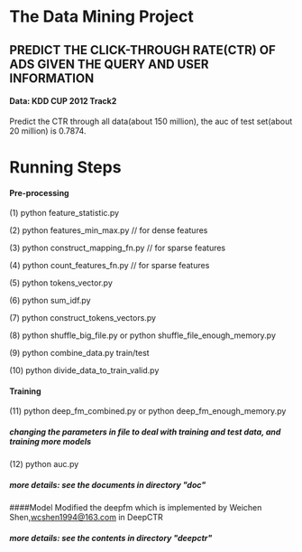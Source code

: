 # The Data Mining Project
## PREDICT THE CLICK-THROUGH RATE(CTR) OF ADS GIVEN THE QUERY AND USER INFORMATION
#### Data: KDD CUP 2012 Track2
Predict the CTR through all data(about 150 million), the auc of test set(about 20 million) is 0.7874.

# Running Steps

#### Pre-processing
(1) python feature_statistic.py

(2) python features_min_max.py // for dense features

(3) python construct_mapping_fn.py  // for sparse features

(4) python count_features_fn.py  // for sparse features

(5) python tokens_vector.py

(6) python sum_idf.py

(7) python construct_tokens_vectors.py 

(8) python shuffle_big_file.py or python shuffle_file_enough_memory.py  

(9) python combine_data.py train/test

(10) python divide_data_to_train_valid.py

#### Training

(11) python deep_fm_combined.py or python deep_fm_enough_memory.py

##### changing the parameters in file to deal with training and test data, and training more models

(12) python auc.py

##### more details: see the documents in directory "doc"

####Model
Modified the deepfm which is implemented by Weichen Shen,wcshen1994@163.com in DeepCTR
##### more details: see the contents in directory "deepctr"
